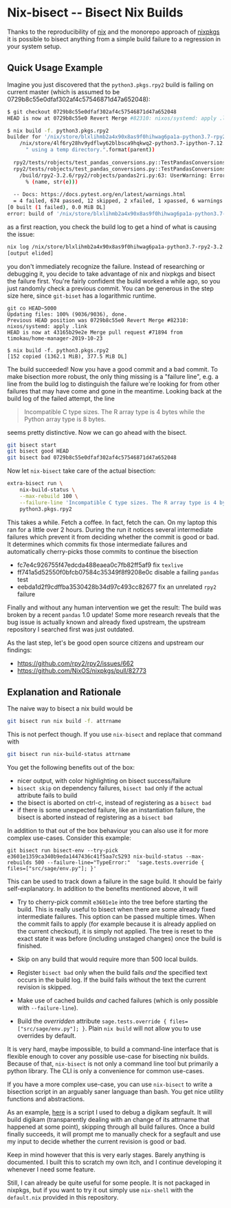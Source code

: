 # Nix-bisect -- Bisect Nix Builds

Thanks to the reproducibility of [nix](https://nixos.org/nix/) and the monorepo approach of [nixpkgs](https://github.com/NixOS/nixpkgs) it is possible to bisect anything from a simple build failure to a regression in your system setup.

## Quick Usage Example

Imagine you just discovered that the `python3.pkgs.rpy2` build is failing on current master (which is assumed to be 0729b8c55e0dfaf302af4c57546871d47a652048):

```bash
$ git checkout 0729b8c55e0dfaf302af4c57546871d47a652048
HEAD is now at 0729b8c55e0 Revert Merge #82310: nixos/systemd: apply .link

$ nix build -f. python3.pkgs.rpy2
builder for '/nix/store/blxlihmb2a4x90x8as9f0hihwag6pa1a-python3.7-rpy2-3.2.6.drv' failed with exit code 1; last 10 log lines:
    /nix/store/4lf6ry28hv9ydflwy62blbsca9hqkwq2-python3.7-ipython-7.12.0/lib/python3.7/site-packages/IPython/paths.py:67: UserWarning: IPython parent '/homeless-shelter' is not a writable location, using a temp directory.
      " using a temp directory.".format(parent))
  
  rpy2/tests/robjects/test_pandas_conversions.py::TestPandasConversions::test_dataframe_int_nan[dtype0]
  rpy2/tests/robjects/test_pandas_conversions.py::TestPandasConversions::test_dataframe_int_nan[dtype1]
    /build/rpy2-3.2.6/rpy2/robjects/pandas2ri.py:63: UserWarning: Error while trying to convert the column "z". Fall back to string conversion. The error is: int() argument must be a string, a bytes-like object or a number, not 'NAType'
      % (name, str(e)))
  
  -- Docs: https://docs.pytest.org/en/latest/warnings.html
  = 4 failed, 674 passed, 12 skipped, 2 xfailed, 1 xpassed, 6 warnings in 30.07s =
[0 built (1 failed), 0.0 MiB DL]
error: build of '/nix/store/blxlihmb2a4x90x8as9f0hihwag6pa1a-python3.7-rpy2-3.2.6.drv' failed
```

as a first reaction, you check the build log to get a hind of what is causing the issue:

```bash
nix log /nix/store/blxlihmb2a4x90x8as9f0hihwag6pa1a-python3.7-rpy2-3.2.6.drv
[output elided]
```

you don't immediately recognize the failure. Instead of researching or debugging it, you decide to take advantage of nix and nixpkgs and bisect the failure first. You're fairly confident the build worked a while ago, so you just randomly check a previous commit. You can be generous in the step size here, since `git-biset` has a logarithmic runtime.


```
git co HEAD~5000
Updating files: 100% (9036/9036), done.
Previous HEAD position was 0729b8c55e0 Revert Merge #82310: nixos/systemd: apply .link
HEAD is now at 43165b29e2e Merge pull request #71894 from timokau/home-manager-2019-10-23

$ nix build -f. python3.pkgs.rpy2
[152 copied (1362.1 MiB), 377.5 MiB DL]
```

The build succeeded! Now you have a good commit and a bad commit. To make
bisection more robust, the only thing missing is a "failure line", e.g. a line
from the build log to distinguish the failure we're looking for from other
failures that may have come and gone in the meantime. Looking back at the build
log of the failed attempt, the line

> Incompatible C type sizes. The R array type is 4 bytes while the Python array type is 8 bytes.

seems pretty distinctive. Now we can go ahead with the bisect.

```bash
git bisect start
git bisect good HEAD
git bisect bad 0729b8c55e0dfaf302af4c57546871d47a652048
```

Now let `nix-bisect` take care of the actual bisection:

```bash
extra-bisect run \
	nix-build-status \
	--max-rebuild 100 \
	--failure-line 'Incompatible C type sizes. The R array type is 4 bytes while the Python array type is 8 bytes.' \
	python3.pkgs.rpy2
```

This takes a while. Fetch a coffee. In fact, fetch the can. On my laptop this
ran for a little over 2 hours. During the run it notices several intermediate
failures which prevent it from deciding whether the commit is good or bad. It
determines which commits fix those intermediate failures and automatically
cherry-picks those commits to continue the bisection

- fc7e4c926755f47edcda488eaea0c7fb82ff5af9 fix `texlive`
- ff741a5d52550f0bfcb07584c35349f8f9208e0c disable a failing `pandas` test
- eebda1d2f9cdffba3530428b34d97c493cc82677 fix an unrelated `rpy2` failure

Finally and without any human intervention we get the result: The build was
broken by a recent `pandas` 1.0 update! Some more research reveals that the bug
issue is actually known and already fixed upstream, the upstream repository I
searched first was just outdated.

As the last step, let's be good open source citizens and upstream our findings:

- https://github.com/rpy2/rpy2/issues/662
- https://github.com/NixOS/nixpkgs/pull/82773

## Explanation and Rationale

The naive way to bisect a nix build would be

```bash
git bisect run nix build -f. attrname
```

This is not perfect though. If you use `nix-bisect` and replace that command with

```bash
git bisect run nix-build-status attrname
```

You get the following benefits out of the box:

- nicer output, with color highlighting on bisect success/failure
- `bisect skip` on dependency failures, `bisect bad` only if the actual attribute fails to build
- the bisect is aborted on ctrl-c, instead of registering as a `bisect bad`
- if there is some unexpected failure, like an instantiation failure, the bisect is aborted instead of registering as a `bisect bad`

In addition to that out of the box behaviour you can also use it for more
complex use-cases. Consider this example:


```
git bisect run bisect-env --try-pick e3601e1359ca340b9eda1447436c41f5aa7c5293 nix-build-status --max-rebuilds 500 --failure-line="TypeError:"  'sage.tests.override { files=["src/sage/env.py"]; }'
```

This can be used to track down a failure in the sage build. It should be fairly
self-explanatory. In addition to the benefits mentioned above, it will

- Try to cherry-pick commit `e3601e1e` into the tree before starting the build.
  This is really useful to bisect when there are some already fixed
  intermediate failures. This option can be passed multiple times. When the
  commit fails to apply (for example because it is already applied on the
  current checkout), it is simply not applied. The tree is reset to the exact
  state it was before (including unstaged changes) once the build is finished.
  
- Skip on any build that would require more than 500 local builds.

- Register `bisect bad` only when the build fails *and* the specified text
  occurs in the build log. If the build fails without the text the current
  revision is skipped.

- Make use of cached builds *and* cached failures (which is only possible with `--failure-line`).

- Build the *overridden* attribute `sage.tests.override { files=["src/sage/env.py"]; }`.
  Plain `nix build` will not allow you to use overrides by default.

It is very hard, maybe impossible, to build a command-line interface that is
flexible enough to cover any possible use-case for bisecting nix builds.
Because of that, `nix-bisect` is not only a command line tool but primarily a
python library. The CLI is only a convenience for common use-cases.

If you have a more complex use-case, you can use `nix-bisect` to write a
bisection script in an arguably saner language than bash. You get nice utility
functions and abstractions.

As an example,
[here](https://github.com/timokau/nix-bisect/blob/712adc0cd3c34bd45c22c03c06d58e83d58da1c3/doc/examples/digikam.py)
is a script I used to debug a digikam segfault. It will build digikam
(transparently dealing with an change of its attrname that happened at some
point), skipping through all build failures. Once a build finally succeeds, it
will prompt me to manually check for a segfault and use my input to decide
whether the current revision is good or bad.

Keep in mind however that this is very early stages. Barely anything is
documented. I built this to scratch my own itch, and I continue developing it
whenever I need some feature.

Still, I can already be quite useful for some people. It is not packaged in
nixpkgs, but if you want to try it out simply use `nix-shell` with the
`default.nix` provided in this repository.
